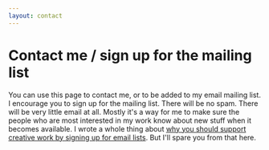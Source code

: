 ```yaml
---
layout: contact
---
```


# Contact me / sign up for the mailing list

You can use this page to contact me, or to be added to my email mailing
list. I encourage you to sign up for the mailing list. There will be no
spam. There will be very little email at all. Mostly it's a way for me
to make sure the people who are most interested in my work know about
new stuff when it becomes available. I wrote a whole thing about <a href ="https://grannycart.net/junk-drawer/mailing-list">why you should support creative work by signing up for email lists</a>. 
But I'll spare you from that here.


